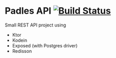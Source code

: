 # Padles API [![Build Status](https://travis-ci.org/octawizard/padles-api.svg?branch=master)](https://travis-ci.org/octawizard/padles-api)
Small REST API project using 
* Ktor
* Kodein
* Exposed (with Postgres driver)
* Redisson
